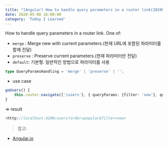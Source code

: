 ```yaml
---
title: "[Angular] How to handle query parameters in a router link(20200508)"
date: 2020-05-08 16:00:00
category: 'Today I Learned'
---
```




How to handle query parameters in a router link. One of:

- `merge` : Merge new with current parameters.(현재 URL에 포함된 파라미터를 함께 전달)
- `preserve` : Preserve current parameters.(현재 파라미터만 전달)
- `default`: 기본형. 일반적인 방법으로 파라미터를 사용

```ts
type QueryParamsHandling = 'merge' | 'preserve' | '';
```

- use case

```ts
goUsers() {
	this.router.navigate(['/users'], { queryParams: {filter: 'new'}, queryParamsHandling: 'merge' });
}
```

⇒ result

```ts
<http://localhost:4200/users?order=popular&filter=new>
```

> 참고:

- [Angular.io](https://angular.io/api/router/QueryParamsHandling)

